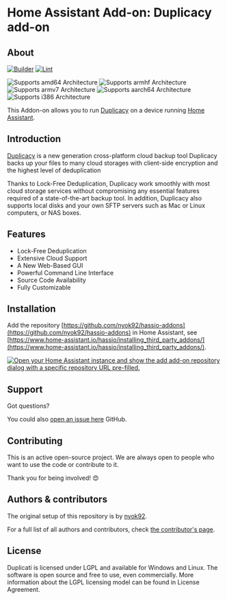 # Home Assistant Add-on: Duplicacy add-on

## About

[![Builder](https://github.com/nyok92/hassio-addons/actions/workflows/builder.yaml/badge.svg?branch=main)](https://github.com/nyok92/hassio-addons/actions/workflows/builder.yaml)
[![Lint](https://github.com/nyok92/hassio-addons/actions/workflows/lint.yaml/badge.svg)](https://github.com/nyok92/hassio-addons/actions/workflows/lint.yaml)

![Supports amd64 Architecture][amd64-shield]
![Supports armhf Architecture][armhf-shield]
![Supports armv7 Architecture][armv7-shield]
![Supports aarch64 Architecture][aarch64-shield]
![Supports i386 Architecture][i386-shield]

This Addon-on allows you to run [Duplicacy](https://www.duplicacy.com/) on a device running [Home Assistant](https://www.home-assistant.io/).

## Introduction

[Duplicacy](https://www.duplicacy.com/) is a new generation cross-platform cloud backup tool
Duplicacy backs up your files to many cloud storages with client-side encryption and the highest level of deduplication

Thanks to Lock-Free Deduplication, Duplicacy work smoothly with most cloud storage services without compromising any essential features required of a state-of-the-art backup tool. In addition, Duplicacy also supports local disks and your own SFTP servers such as Mac or Linux computers, or NAS boxes.

## Features

- Lock-Free Deduplication
- Extensive Cloud Support
- A New Web-Based GUI
- Powerful Command Line Interface
- Source Code Availability
- Fully Customizable

## Installation

Add the repository [https://github.com/nyok92/hassio-addons](https://github.com/nyok92/hassio-addons) in Home Assistant, see [https://www.home-assistant.io/hassio/installing_third_party_addons/](https://www.home-assistant.io/hassio/installing_third_party_addons/).

[![Open your Home Assistant instance and show the add add-on repository dialog with a specific repository URL pre-filled.](https://my.home-assistant.io/badges/supervisor_add_addon_repository.svg)](https://my.home-assistant.io/redirect/supervisor_add_addon_repository/?repository_url=https%3A%2F%2Fgithub.com%2Fnyok92%2Fhassio-addons)

## Support

Got questions?

You could also [open an issue here](https://github.com/nyok92/hassio-addons/issues/new/choose) GitHub.

## Contributing

This is an active open-source project. We are always open to people who want to
use the code or contribute to it.

Thank you for being involved! :heart_eyes:

## Authors & contributors

The original setup of this repository is by [nyok92](https://github.com/nyok92).

For a full list of all authors and contributors,
check [the contributor's page](https://github.com/nyok92/hassio-addons/graphs/contributors).

## License

Duplicati is licensed under LGPL and available for Windows and Linux. The software is open source and free to use, even commercially. More information about the LGPL licensing model can be found in License Agreement.

[aarch64-shield]: https://img.shields.io/badge/aarch64-yes-green.svg
[amd64-shield]: https://img.shields.io/badge/amd64-yes-green.svg
[armhf-shield]: https://img.shields.io/badge/armhf-yes-green.svg
[armv7-shield]: https://img.shields.io/badge/armv7-yes-green.svg
[i386-shield]: https://img.shields.io/badge/i386-yes-green.svg
